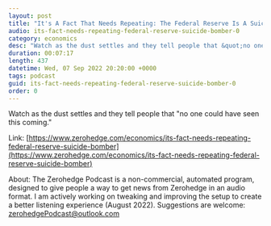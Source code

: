 ```yaml
---
layout: post
title: "It's A Fact That Needs Repeating: The Federal Reserve Is A Suicide Bomber"
audio: its-fact-needs-repeating-federal-reserve-suicide-bomber-0
category: economics
desc: "Watch as the dust settles and they tell people that &quot;no one could have seen this coming.&quot;"
duration: 00:07:17
length: 437
datetime: Wed, 07 Sep 2022 20:20:00 +0000
tags: podcast
guid: its-fact-needs-repeating-federal-reserve-suicide-bomber-0
order: 0
---
```

Watch as the dust settles and they tell people that &quot;no one could have seen this coming.&quot;

Link: [https://www.zerohedge.com/economics/its-fact-needs-repeating-federal-reserve-suicide-bomber](https://www.zerohedge.com/economics/its-fact-needs-repeating-federal-reserve-suicide-bomber)

About: The Zerohedge Podcast is a non-commercial, automated program, designed to give people a way to get news from Zerohedge in an audio format.  I am actively working on tweaking and improving the setup to create a better listening experience (August 2022).  Suggestions are welcome: [zerohedgePodcast@outlook.com](mailto:zerohedgePodcast@outlook.com)